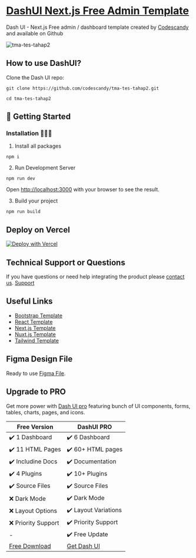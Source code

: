 # [DashUI Next.js Free Admin Template](https://tma-tes-tahap2.vercel.app/)

Dash UI - Next.js Free admin / dashboard template created by [Codescandy](https://codescandy.com/) and available on Github

![tma-tes-tahap2](https://user-images.githubusercontent.com/68774600/231716707-3da30d19-b826-4692-b03a-fed41376d250.jpg)

## How to use DashUI?

Clone the Dash UI repo:

```
git clone https://github.com/codescandy/tma-tes-tahap2.git
```

```
cd tma-tes-tahap2
```

## 🚀 Getting Started

### Installation 👨🏻‍💻

1. Install all packages

```
npm i
```

2. Run Development Server

```
npm run dev
```

Open [http://localhost:3000](http://localhost:3000) with your browser to see the result.

3. Build your project

```
npm run build
```

## Deploy on Vercel

[![Deploy with Vercel](https://vercel.com/button)](https://vercel.com/new/clone?repository-url=https%3A%2F%2Fgithub.com%2Fcodescandy%2Ftma-tes-tahap2.git&project-name=dashui-nextjs-admin-dashboard&repository-name=tma-tes-tahap2&skippable-integrations=1)

## Technical Support or Questions

If you have questions or need help integrating the product please [contact us](https://codescandy.com/contact-us/). [Support](https://github.com/codescandy/Dash-UI/discussions)

## Useful Links

-  [Bootstrap Template](https://dashui.codescandy.com/free-bootstrap-5-admin-dashboard-template.html)
-  [React Template](https://dashui.codescandy.com/free-reactjs-admin-dashboard-template.html)
-  [Next.js Template](https://dashui.codescandy.com/free-next-js-admin-dashboard-template.html)
-  [Nuxt.js Template](https://dashui.codescandy.com/free-nuxt-js-admin-dashboard-template.html)
-  [Tailwind Template](https://dashui.codescandy.com/free-tailwindcss-admin-dashboard-html-template.html)

## Figma Design File

Ready to use [Figma File](https://www.figma.com/community/file/1259105309122518026/dash-ui-admin-dashboard-template).

## Upgrade to PRO

Get more power with [Dash UI pro](https://dashui.codescandy.com/) featuring bunch of UI components, forms, tables, charts, pages, and icons.

| Free Version                                                                                       | DashUI PRO                                                                                  |
| -------------------------------------------------------------------------------------------------- | ------------------------------------------------------------------------------------------- |
| ✔️ 1 Dashboard                                                                                     | ✔️ 6 Dashboard                                                                              |
| ✔️ 11 HTML Pages                                                                                   | ✔️ 60+ HTML pages                                                                           |
| ✔️ Includine Docs                                                                                  | ✔️ Documentation                                                                            |
| ✔️ 4 Plugins                                                                                       | ✔️ 10+ Plugins                                                                              |
| ✔️ Source Files                                                                                    | ✔️ Source Files                                                                             |
| ❌ Dark Mode                                                                                       | ✔️ Dark Mode                                                                                |
| ❌ Layout Options                                                                                  | ✔️ Layout Variations                                                                        |
| ❌ Priority Support                                                                                | ✔️ Priority Support                                                                         |
| -                                                                                                  | ✔️ Free Update                                                                              |
| [Free Download](https://dashui.codescandy.com/free-next-js-admin-dashboard-template.html) | [Get Dash UI](https://dashui.codescandy.com/next-js-admin-dashboard-template.html) |
